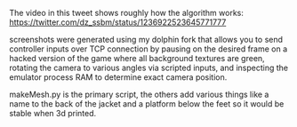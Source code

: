 The video in this tweet shows roughly how the algorithm works: https://twitter.com/dz_ssbm/status/1236922523645771777

screenshots were generated using my dolphin fork that allows you to send controller inputs over TCP connection by pausing on the desired frame on a hacked version of the game where all background textures are green, rotating the camera to various angles via scripted inputs, and inspecting the emulator process RAM to determine exact camera position.

makeMesh.py is the primary script, the others add various things like a name to the back of the jacket and a platform below the feet so it would be stable when 3d printed.
